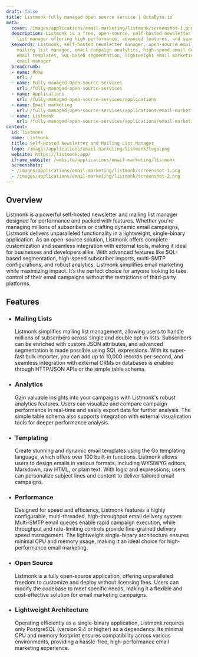 ```yaml
---
draft: false
title: Listmonk fully managed open source service | OctaByte.io
meta:
  cover: /images/applications/email-marketing/listmonk/screenshot-1.png
  description: Listmonk is a free, open-source, self-hosted newsletter and mailing
    list manager offering high performance, advanced features, and seamless integration.
  keywords: Listmonk, self-hosted newsletter manager, open-source email marketing,
    mailing list manager, email campaign analytics, high-speed email delivery, dynamic
    email templates, SQL-based segmentation, lightweight email marketing tool, Postgres
    email manager
  breadcrumb:
  - name: Home
    url: /
  - name: Fully managed Open-Source Services
    url: /fully-managed-open-source-services
  - name: Applications
    url: /fully-managed-open-source-services/applications
  - name: Email marketing
    url: /fully-managed-open-source-services/applications/email-marketing
  - name: Listmonk
    url: /fully-managed-open-source-services/applications/email-marketing/listmonk
content:
  id: listmonk
  name: Listmonk
  title: Self-Hosted Newsletter and Mailing List Manager
  logo: /images/applications/email-marketing/listmonk/logo.png
  website: https://listmonk.app/
  iframe_website: /website/applications/email-marketing/listmonk
  screenshots:
  - /images/applications/email-marketing/listmonk/screenshot-1.png
  - /images/applications/email-marketing/listmonk/screenshot-2.png
---
```


## Overview

Listmonk is a powerful self-hosted newsletter and mailing list manager designed for performance and packed with features. Whether you're managing millions of subscribers or crafting dynamic email campaigns, Listmonk delivers unparalleled functionality in a lightweight, single-binary application. As an open-source solution, Listmonk offers complete customization and seamless integration with external tools, making it ideal for businesses and developers alike. With advanced features like SQL-based segmentation, high-speed subscriber imports, multi-SMTP configurations, and robust analytics, Listmonk simplifies email marketing while maximizing impact. It’s the perfect choice for anyone looking to take control of their email campaigns without the restrictions of third-party platforms.

## Features

- ### Mailing Lists

  Listmonk simplifies mailing list management, allowing users to handle millions of subscribers across single and double opt-in lists. Subscribers can be enriched with custom JSON attributes, and advanced segmentation is made possible using SQL expressions. With its super-fast bulk importer, you can add up to 10,000 records per second, and seamless integration with external CRMs or databases is enabled through HTTP/JSON APIs or the simple table schema.

- ### Analytics

  Gain valuable insights into your campaigns with Listmonk's robust analytics features. Users can visualize and compare campaign performance in real-time and easily export data for further analysis. The simple table schema also supports integration with external visualization tools for deeper performance analysis.

- ### Templating

  Create stunning and dynamic email templates using the Go templating language, which offers over 100 built-in functions. Listmonk allows users to design emails in various formats, including WYSIWYG editors, Markdown, raw HTML, or plain text. With logic and expressions, users can personalize subject lines and content to deliver tailored email campaigns.

- ### Performance

  Designed for speed and efficiency, Listmonk features a highly configurable, multi-threaded, high-throughput email delivery system. Multi-SMTP email queues enable rapid campaign execution, while throughput and rate-limiting controls provide fine-grained delivery speed management. The lightweight single-binary architecture ensures minimal CPU and memory usage, making it an ideal choice for high-performance email marketing.

- ### Open Source

  Listmonk is a fully open-source application, offering unparalleled freedom to customize and deploy without licensing fees. Users can modify the codebase to meet specific needs, making it a flexible and cost-effective solution for email marketing campaigns.

- ### Lightweight Architecture

  Operating efficiently as a single-binary application, Listmonk requires only PostgreSQL (version 9.4 or higher) as a dependency. Its minimal CPU and memory footprint ensures compatibility across various environments, providing a hassle-free, high-performance email marketing experience.